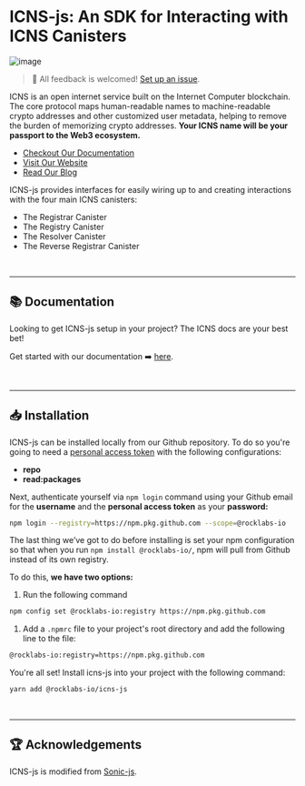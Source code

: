 # ICNS-js: An SDK for Interacting with ICNS Canisters
![image](https://user-images.githubusercontent.com/73345016/161631070-a2049e53-32b7-4068-b3ad-135ab2f51501.png)

> 💬 All feedback is welcomed! [Set up an issue](https://github.com/rocklabs-io/icns-js/issues).

ICNS is an open internet service built on the Internet Computer blockchain. The core protocol maps human-readable names to machine-readable crypto addresses and other customized user metadata, helping to remove the burden of memorizing crypto addresses. **Your ICNS name will be your passport to the Web3 ecosystem.**

- [Checkout Our Documentation](https://www.notion.so/icns-id/ICNS-js-Docs-29262b91ef334b39b2416fd46de45a6e)
- [Visit Our Website](https://icns.id)
- [Read Our Blog](https://icns-id.medium.com/)


ICNS-js provides interfaces for easily wiring up to and creating interactions with the four main ICNS canisters:
- The Registrar Canister
- The Registry Canister
- The Resolver Canister
- The Reverse Registrar Canister

<br>

---

## 📚 Documentation

Looking to get ICNS-js setup in your project? The ICNS docs are your best bet!

Get started with our documentation ➡️ [here](https://www.notion.so/icns-id/ICNS-js-Docs-29262b91ef334b39b2416fd46de45a6e).

<br>

---

## 📥 Installation 

ICNS-js can be installed locally from our Github repository. To do so you're going to need a [personal access token](https://github.com/settings/tokens) with the following configurations:

- **repo**
- **read:packages**

Next, authenticate yourself via `npm login` command using your Github email for the **username** and the **personal access token** as your **password:**

```bash
npm login --registry=https://npm.pkg.github.com --scope=@rocklabs-io
```

The last thing we’ve got to do before installing is set your npm configuration so that when you run `npm install @rocklabs-io/`, npm will pull from Github instead of its own registry.

To do this, **we have two options:**

1) Run the following command
```bash
npm config set @rocklabs-io:registry https://npm.pkg.github.com
```

1) Add a `.npmrc` file to your project's root directory and add the following line to the file:

```bash
@rocklabs-io:registry=https://npm.pkg.github.com
```

You're all set! Install icns-js into your project with the following command:

```bash
yarn add @rocklabs-io/icns-js
```

<br>

---

## 🏆 Acknowledgements
ICNS-js is modified from [Sonic-js](https://github.com/rocklabs-io/sonic-js).
